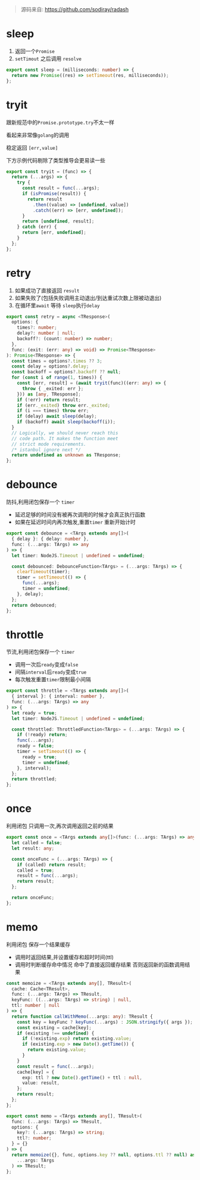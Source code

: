 > 源码来自: https://github.com/sodiray/radash

# sleep

1. 返回一个`Promise`
2. `setTimout` 之后调用 `resolve`

```typescript
export const sleep = (milliseconds: number) => {
  return new Promise((res) => setTimeout(res, milliseconds));
};
```

# tryit

跟新规范中的`Promise.prototype.try`不太一样

看起来非常像`golang`的调用

稳定返回 `[err,value]`

下方示例代码剔除了类型推导会更易读一些

```typescript
export const tryit = (func) => {
  return (...args) => {
    try {
      const result = func(...args);
      if (isPromise(result)) {
        return result
          .then((value) => [undefined, value])
          .catch((err) => [err, undefined]);
      }
      return [undefined, result];
    } catch (err) {
      return [err, undefined];
    }
  };
};
```

# retry

1. 如果成功了直接返回 `result`
2. 如果失败了(包括失败调用主动退出/到达重试次数上限被动退出)
3. 在循环里`await` 等待 `sleep`执行`delay`

```typescript
export const retry = async <TResponse>(
  options: {
    times?: number;
    delay?: number | null;
    backoff?: (count: number) => number;
  },
  func: (exit: (err: any) => void) => Promise<TResponse>
): Promise<TResponse> => {
  const times = options?.times ?? 3;
  const delay = options?.delay;
  const backoff = options?.backoff ?? null;
  for (const i of range(1, times)) {
    const [err, result] = (await tryit(func)((err: any) => {
      throw { _exited: err };
    })) as [any, TResponse];
    if (!err) return result;
    if (err._exited) throw err._exited;
    if (i === times) throw err;
    if (delay) await sleep(delay);
    if (backoff) await sleep(backoff(i));
  }
  // Logically, we should never reach this
  // code path. It makes the function meet
  // strict mode requirements.
  /* istanbul ignore next */
  return undefined as unknown as TResponse;
};
```

# debounce

防抖,利用闭包保存一个 `timer`

- 延迟足够的时间没有被再次调用的时候才会真正执行函数
- 如果在延迟时间内再次触发,重置`timer` 重新开始计时

```typescript
export const debounce = <TArgs extends any[]>(
  { delay }: { delay: number },
  func: (...args: TArgs) => any
) => {
  let timer: NodeJS.Timeout | undefined = undefined;

  const debounced: DebounceFunction<TArgs> = (...args: TArgs) => {
    clearTimeout(timer);
    timer = setTimeout(() => {
      func(...args);
      timer = undefined;
    }, delay);
  };
  return debounced;
};
```

# throttle

节流,利用闭包保存一个 `timer`

- 调用一次后`ready`变成`false`
- 间隔`interval`后`ready`变成`true`
- 每次触发重置`timer`限制最小间隔

```typescript
export const throttle = <TArgs extends any[]>(
  { interval }: { interval: number },
  func: (...args: TArgs) => any
) => {
  let ready = true;
  let timer: NodeJS.Timeout | undefined = undefined;

  const throttled: ThrottledFunction<TArgs> = (...args: TArgs) => {
    if (!ready) return;
    func(...args);
    ready = false;
    timer = setTimeout(() => {
      ready = true;
      timer = undefined;
    }, interval);
  };
  return throttled;
};
```

# once

利用闭包 只调用一次,再次调用返回之前的结果

```typescript
export const once = <TArgs extends any[]>(func: (...args: TArgs) => any) => {
  let called = false;
  let result: any;

  const onceFunc = (...args: TArgs) => {
    if (called) return result;
    called = true;
    result = func(...args);
    return result;
  };

  return onceFunc;
};
```

# memo

利用闭包 保存一个结果缓存

- 调用时返回结果,并设置缓存和超时时间(ttl)
- 调用时判断缓存命中情况 命中了直接返回缓存结果 否则返回新的函数调用结果

```typescript
const memoize = <TArgs extends any[], TResult>(
  cache: Cache<TResult>,
  func: (...args: TArgs) => TResult,
  keyFunc: ((...args: TArgs) => string) | null,
  ttl: number | null
) => {
  return function callWithMemo(...args: any): TResult {
    const key = keyFunc ? keyFunc(...args) : JSON.stringify({ args });
    const existing = cache[key];
    if (existing !== undefined) {
      if (!existing.exp) return existing.value;
      if (existing.exp > new Date().getTime()) {
        return existing.value;
      }
    }
    const result = func(...args);
    cache[key] = {
      exp: ttl ? new Date().getTime() + ttl : null,
      value: result,
    };
    return result;
  };
};

export const memo = <TArgs extends any[], TResult>(
  func: (...args: TArgs) => TResult,
  options: {
    key?: (...args: TArgs) => string;
    ttl?: number;
  } = {}
) => {
  return memoize({}, func, options.key ?? null, options.ttl ?? null) as (
    ...args: TArgs
  ) => TResult;
};
```
